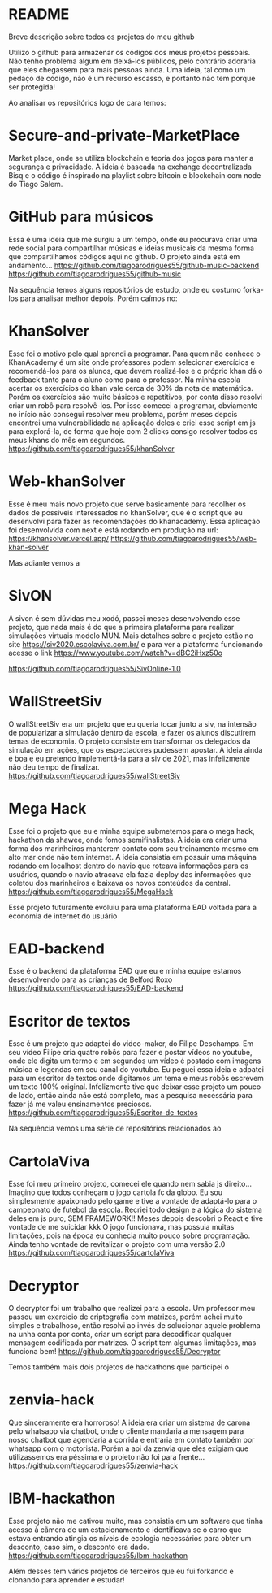 # README
Breve descrição sobre todos os projetos do meu github


Utilizo o github para armazenar os códigos dos meus projetos pessoais. Não tenho problema algum em deixá-los públicos, pelo contrário adoraria que eles chegassem para mais pessoas ainda. Uma ideia, tal como um pedaço de código, não é um recurso escasso, e portanto não tem porque ser protegida!



Ao analisar os repositórios logo de cara temos:

# Secure-and-private-MarketPlace
Market place, onde se utiliza blockchain e teoria dos jogos para manter a segurança e privacidade. A ideia é baseada na exchange decentralizada Bisq e o código é inspirado na playlist sobre bitcoin e blockchain com node do Tiago Salem.


# GitHub para músicos
Essa é uma ideia que me surgiu a um tempo, onde eu procurava criar uma rede social para compartilhar músicas e ideias musicais da mesma forma que compartilhamos códigos aqui no github. O projeto ainda está em andamento...
https://github.com/tiagoarodrigues55/github-music-backend
https://github.com/tiagoarodrigues55/github-music

Na sequência temos alguns repositórios de estudo, onde eu costumo forka-los para analisar melhor depois. Porém caímos no:

# KhanSolver
Esse foi o motivo pelo qual aprendi a programar. Para quem não conhece o KhanAcademy é um site onde professores podem selecionar exercícios e recomendá-los para os alunos, que devem realizá-los e o próprio khan dá o feedback tanto para o aluno como para o professor. Na minha escola acertar os exercícios do khan vale cerca de 30% da nota de matemática. Porém os exercícios são muito básicos e repetitivos, por conta disso resolvi criar um robô para resolvê-los. Por isso comecei a programar, obviamente no início não consegui resolver meu problema, porém meses depois encontrei uma vulnerabilidade na aplicação deles e criei esse script em js para explorá-la, de forma que hoje com 2 clicks consigo resolver todos os meus khans do mês em segundos.
https://github.com/tiagoarodrigues55/khanSolver

# Web-khanSolver
Esse é meu mais novo projeto que serve basicamente para recolher os dados de possíveis interessados no khanSolver, que é o script que eu desenvolvi para fazer as recomendações do khanacademy. Essa aplicação foi desenvolvida com next e está rodando em produção na url: https://khansolver.vercel.app/
https://github.com/tiagoarodrigues55/web-khan-solver


Mas adiante vemos a 

# SivON
A sivon é sem dúvidas meu xodó, passei meses desenvolvendo esse projeto, que nada mais é do que a primeira plataforma para realizar simulações virtuais modelo MUN. Mais detalhes sobre o projeto estão no site https://siv2020.escolaviva.com.br/ e para ver a plataforma funcionando acesse o link https://www.youtube.com/watch?v=dBC2iHxz50o

https://github.com/tiagoarodrigues55/SivOnline-1.0

# WallStreetSiv
O wallStreetSiv era um projeto que eu queria tocar junto a siv, na intensão de popularizar a simulação dentro da escola, e fazer os alunos discutirem temas de economia. O projeto consiste em transformar os delegados da simulação em ações, que os espectadores pudessem apostar. A ideia ainda é boa e eu pretendo implementá-la para a siv de 2021, mas infelizmente não deu tempo de finalizar.
https://github.com/tiagoarodrigues55/wallStreetSiv


# Mega Hack
Esse foi o projeto que eu e minha equipe submetemos para o mega hack, hackathon da shawee, onde fomos semifinalistas. A ideia era criar uma forma dos marinheiros manterem contato com seu treinamento mesmo em alto mar onde não tem internet. A ideia consistia em possuir uma máquina rodando em localhost dentro do navio que roteava informações para os usuários, quando o navio atracava ela fazia deploy das informações que coletou dos marinheiros e baixava os novos conteúdos da central.
https://github.com/tiagoarodrigues55/MegaHack

Esse projeto futuramente evoluiu para uma plataforma EAD voltada para a economia de internet do usuário
# EAD-backend
Esse é o backend da plataforma EAD que eu e minha equipe estamos desenvolvendo para as crianças de Belford Roxo
https://github.com/tiagoarodrigues55/EAD-backend

# Escritor de textos
Esse é um projeto que adaptei do video-maker, do Filipe Deschamps. Em seu vídeo Filipe cria quatro robôs para fazer e postar vídeos no youtube, onde ele digita um termo e em segundos um vídeo é postado com imagens música e legendas em seu canal do youtube. Eu peguei essa ideia e adpatei para um escritor de textos onde digitamos um tema e meus robôs escrevem um texto 100% original. Infelizmente tive que deixar esse projeto um pouco de lado, então ainda não está completo, mas a pesquisa necessária para fazer já me valeu ensinamentos preciosos.
https://github.com/tiagoarodrigues55/Escritor-de-textos

Na sequência vemos uma série de repositórios relacionados ao 

# CartolaViva
Esse foi meu primeiro projeto, comecei ele quando nem sabia js direito... Imagino que todos conheçam o jogo cartola fc da globo. Eu sou simplesmente apaixonado pelo game e tive a vontade de adaptá-lo para o campeonato de futebol da escola. Recriei todo design e a lógica do sistema deles em js puro, SEM FRAMEWORK!! Meses depois descobri o React e tive vontade de me suicidar kkk O jogo funcionava, mas possuia muitas limitações, pois na época eu conhecia muito pouco sobre programação. Ainda tenho vontade de revitalizar o projeto com uma versão 2.0
https://github.com/tiagoarodrigues55/cartolaViva

# Decryptor
O decryptor foi um trabalho que realizei para a escola. Um professor meu passou um exercício de criptografia com matrizes, porém achei muito simples e trabalhoso, então resolvi ao invés de solucionar aquele problema na unha conta por conta, criar um script para decodificar qualquer mensagem codificada por matrizes. O script tem algumas limitações, mas funciona bem!
https://github.com/tiagoarodrigues55/Decryptor

Temos também mais dois projetos de hackathons que participei o 
# zenvia-hack
Que sinceramente era horroroso! A ideia era criar um sistema de carona pelo whatsapp via chatbot, onde o cliente mandaria a mensagem para nosso chatbot que agendaria a corrida e entraria em contato também por whatsapp com o motorista. Porém a api da zenvia que eles exigiam que utilizassemos era péssima e o projeto não foi para frente...
https://github.com/tiagoarodrigues55/zenvia-hack

# IBM-hackathon
Esse projeto não me cativou muito, mas consistia em um software que tinha acesso à cãmera de um estacionamento e identificava se o carro que estava entrando atingia os níveis de ecologia necessários para obter um desconto, caso sim, o desconto era dado.
https://github.com/tiagoarodrigues55/Ibm-hackathon



Além desses tem vários projetos de terceiros que eu fui forkando e clonando para aprender e estudar!
